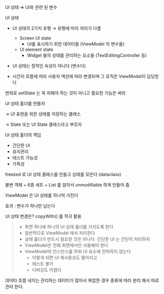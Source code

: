 UI 상태 ⇒ UI와 관련 된 변수

UI 상태

- UI 상태의 2가지 유형 → 유형에 따라 처리가 다름
    - Screen UI state
        - UI를 표시하기 위한 데이터들 (ViewModel 의 변수들)
    - UI element state
        - Widget 들의 상태를 관리하는 요소들 (TextEditingController 등)

- UI 상태는 정적인 속성이 아니다 (변수다)
- 시간이 흐름에 따라 사용자 액션에 따라 변경되며 그 로직은 ViewModel이 담당한다

번외로 setState 는 꼭 피해야 하는 것이 아니고 필요한 기능은 써라

UI 상태 홀더를 만들자

→ UI 표현을 위한 상태를 저장하는 클래스

→ State 또는 UI State 클래스라고 부르자

UI 상태 홀더의 책임

- 간단한 UI
- 유지관리
- 테스트 가능성
- 가독성

freezed 로 UI 상태 클래스를 만들고 상태를 모은다 (dataclass)

불변 객체 + 6종 세트 + List 를 알아서 unmodifiable 하게 만들어 줌

ViewModel 은 UI 상태를 하나씩 가진다

효과 : 변수가 하나만 남는다

UI 상태 변경은? copyWith() 를 적극 활용

> 
> 
> - 화면 하나에 하나의 UI 상태 홀더를 가지도록 한다
> - 일반적으로 ViewModel 에서 처리한다
> - 상태 홀더가 반드시 필요한 것은 아니다. 간단한 UI 는 간단히 처리하자
> - ViewModel은 전체 화면에서만 사용해야 한다
> - ViewModel의 인스턴스를 하위 UI 요소에 전파하지 않는다
>     - 이렇게 되면 UI 재사용성도 떨어지고
>     - 테스트 불가
>     - 디버깅도 어렵다

데이타 흐름 내지는 관리하는 데이터가 많아서 복잡한 경우 종류에 따라 분리 해서 따로 관리 한다.
